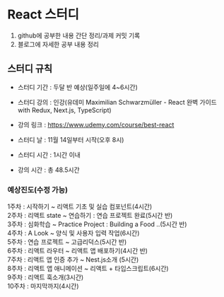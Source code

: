 # React 스터디
1) github에 공부한 내용 간단 정리/과제 커밋 기록<br>
2) 블로그에 자세한 공부 내용 정리

##  스터디 규칙

* 스터디 기간 : 두달 반 예상(일주일에 4~6시간)

* 스터디 강의 : 인강(유데미 Maximilian Schwarzmüller - React 완벽 가이드 with Redux, Next.js, TypeScript)

* 강의 링크 : https://www.udemy.com/course/best-react

* 스터디 날 : 11월 14일부터 시작(오후 8시)

* 스터디 시간 : 1시간 이내

* 강의 시간 : 총 48.5시간

### 예상진도(수정 가능) 

1주차 : 시작하기 ~ 리액트 기초 및 실습 컴포넌트(4시간) <br>
2주차 : 리액트 state ~ 연습하기 : 연습 프로젝트 완료(5시간 반)<br>
3주차 : 심화학습 ~ Practice Project : Building a Food ..(5시간 반)<br>
4주차 : A Look ~ 양식 및 사용자 입력 작업(6시간)<br>
5주차 : 연습 프로젝트 ~ 고급리덕스(5시간 반)<br>
6주차 : 리액트 라우터 ~ 리액트 앱 배포하기(4시간 반)<br>
7주차 : 리액트 앱 인증 추가 ~ Nest.js소개 (5시간)<br>
8주차 : 리액트 앱 애니메이션 ~ 리액트 + 타입스크립트(6시간)<br>
9주차 : 리액트 훅소개(3시간)<br>
10주차 : 마지막까지(4시간)<br>
